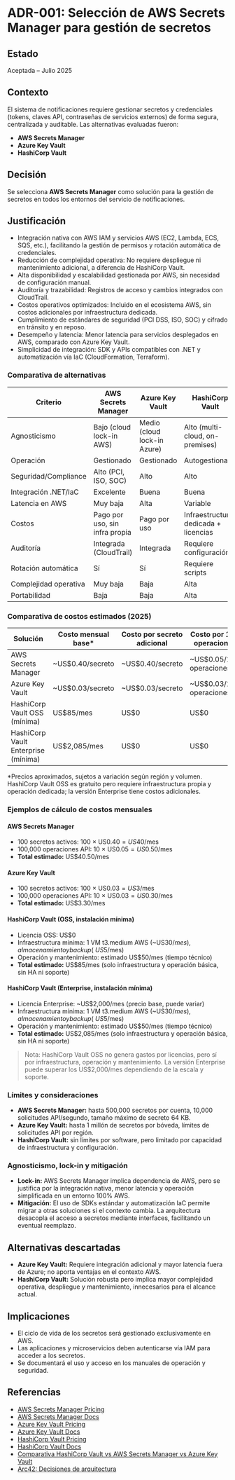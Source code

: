 # ADR-001: Selección de AWS Secrets Manager para gestión de secretos

## Estado

Aceptada – Julio 2025

## Contexto

El sistema de notificaciones requiere gestionar secretos y credenciales (tokens, claves API, contraseñas de servicios externos) de forma segura, centralizada y auditable. Las alternativas evaluadas fueron:

- **AWS Secrets Manager**
- **Azure Key Vault**
- **HashiCorp Vault**

## Decisión

Se selecciona **AWS Secrets Manager** como solución para la gestión de secretos en todos los entornos del servicio de notificaciones.

## Justificación

- Integración nativa con AWS IAM y servicios AWS (EC2, Lambda, ECS, SQS, etc.), facilitando la gestión de permisos y rotación automática de credenciales.
- Reducción de complejidad operativa: No requiere despliegue ni mantenimiento adicional, a diferencia de HashiCorp Vault.
- Alta disponibilidad y escalabilidad gestionada por AWS, sin necesidad de configuración manual.
- Auditoría y trazabilidad: Registros de acceso y cambios integrados con CloudTrail.
- Costos operativos optimizados: Incluido en el ecosistema AWS, sin costos adicionales por infraestructura dedicada.
- Cumplimiento de estándares de seguridad (PCI DSS, ISO, SOC) y cifrado en tránsito y en reposo.
- Desempeño y latencia: Menor latencia para servicios desplegados en AWS, comparado con Azure Key Vault.
- Simplicidad de integración: SDK y APIs compatibles con .NET y automatización vía IaC (CloudFormation, Terraform).

### Comparativa de alternativas

| Criterio                | AWS Secrets Manager | Azure Key Vault | HashiCorp Vault |
|------------------------|--------------------|-----------------|-----------------|
| Agnosticismo           | Bajo (cloud lock-in AWS) | Medio (cloud lock-in Azure) | Alto (multi-cloud, on-premises) |
| Operación              | Gestionado         | Gestionado      | Autogestionado  |
| Seguridad/Compliance   | Alto (PCI, ISO, SOC) | Alto           | Alto            |
| Integración .NET/IaC   | Excelente          | Buena           | Buena           |
| Latencia en AWS        | Muy baja           | Alta            | Variable        |
| Costos                 | Pago por uso, sin infra propia | Pago por uso | Infraestructura dedicada + licencias |
| Auditoría              | Integrada (CloudTrail) | Integrada      | Requiere configuración |
| Rotación automática    | Sí                 | Sí              | Requiere scripts |
| Complejidad operativa  | Muy baja           | Baja            | Alta            |
| Portabilidad           | Baja               | Baja            | Alta            |

### Comparativa de costos estimados (2025)

| Solución                        | Costo mensual base* | Costo por secreto adicional | Costo por 10K operaciones | Infraestructura propia |
|---------------------------------|---------------------|----------------------------|--------------------------|-----------------------|
| AWS Secrets Manager             | ~US$0.40/secreto    | ~US$0.40/secreto           | ~US$0.05/10K operaciones | No                    |
| Azure Key Vault                 | ~US$0.03/secreto    | ~US$0.03/secreto           | ~US$0.03/10K operaciones | No                    |
| HashiCorp Vault OSS (mínima)    | US$85/mes           | US$0                       | US$0                     | Sí                    |
| HashiCorp Vault Enterprise (mínima) | US$2,085/mes     | US$0                       | US$0                     | Sí                    |

*Precios aproximados, sujetos a variación según región y volumen. HashiCorp Vault OSS es gratuito pero requiere infraestructura propia y operación dedicada; la versión Enterprise tiene costos adicionales.

### Ejemplos de cálculo de costos mensuales

#### AWS Secrets Manager

- 100 secretos activos: 100 × US$0.40 = US$40/mes
- 100,000 operaciones API: 10 × US$0.05 = US$0.50/mes
- **Total estimado:** US$40.50/mes

#### Azure Key Vault

- 100 secretos activos: 100 × US$0.03 = US$3/mes
- 100,000 operaciones API: 10 × US$0.03 = US$0.30/mes
- **Total estimado:** US$3.30/mes

#### HashiCorp Vault (OSS, instalación mínima)

- Licencia OSS: US$0
- Infraestructura mínima: 1 VM t3.medium AWS (~US$30/mes), almacenamiento y backup (~US$5/mes)
- Operación y mantenimiento: estimado US$50/mes (tiempo técnico)
- **Total estimado:** US$85/mes (solo infraestructura y operación básica, sin HA ni soporte)

#### HashiCorp Vault (Enterprise, instalación mínima)

- Licencia Enterprise: ~US$2,000/mes (precio base, puede variar)
- Infraestructura mínima: 1 VM t3.medium AWS (~US$30/mes), almacenamiento y backup (~US$5/mes)
- Operación y mantenimiento: estimado US$50/mes (tiempo técnico)
- **Total estimado:** US$2,085/mes (solo infraestructura y operación básica, sin HA ni soporte)

> Nota: HashiCorp Vault OSS no genera gastos por licencias, pero sí por infraestructura, operación y mantenimiento. La versión Enterprise puede superar los US$2,000/mes dependiendo de la escala y soporte.

### Límites y consideraciones

- **AWS Secrets Manager:** hasta 500,000 secretos por cuenta, 10,000 solicitudes API/segundo, tamaño máximo de secreto 64 KB.
- **Azure Key Vault:** hasta 1 millón de secretos por bóveda, límites de solicitudes API por región.
- **HashiCorp Vault:** sin límites por software, pero limitado por capacidad de infraestructura y configuración.

### Agnosticismo, lock-in y mitigación

- **Lock-in:** AWS Secrets Manager implica dependencia de AWS, pero se justifica por la integración nativa, menor latencia y operación simplificada en un entorno 100% AWS.
- **Mitigación:** El uso de SDKs estándar y automatización IaC permite migrar a otras soluciones si el contexto cambia. La arquitectura desacopla el acceso a secretos mediante interfaces, facilitando un eventual reemplazo.

## Alternativas descartadas

- **Azure Key Vault:** Requiere integración adicional y mayor latencia fuera de Azure; no aporta ventajas en el contexto AWS.
- **HashiCorp Vault:** Solución robusta pero implica mayor complejidad operativa, despliegue y mantenimiento, innecesarios para el alcance actual.

## Implicaciones

- El ciclo de vida de los secretos será gestionado exclusivamente en AWS.
- Las aplicaciones y microservicios deben autenticarse vía IAM para acceder a los secretos.
- Se documentará el uso y acceso en los manuales de operación y seguridad.

## Referencias

- [AWS Secrets Manager Pricing](https://aws.amazon.com/secrets-manager/pricing/)
- [AWS Secrets Manager Docs](https://docs.aws.amazon.com/secretsmanager/latest/userguide/intro.html)
- [Azure Key Vault Pricing](https://azure.microsoft.com/en-us/pricing/details/key-vault/)
- [Azure Key Vault Docs](https://learn.microsoft.com/en-us/azure/key-vault/general/)
- [HashiCorp Vault Pricing](https://www.hashicorp.com/products/vault/pricing)
- [HashiCorp Vault Docs](https://www.vaultproject.io/docs/)
- [Comparativa HashiCorp Vault vs AWS Secrets Manager vs Azure Key Vault](https://sanj.dev/post/hashicorp-vault-aws-secrets-azure-key-vault-comparison)
- [Arc42: Decisiones de arquitectura](https://arc42.org/decision/)
